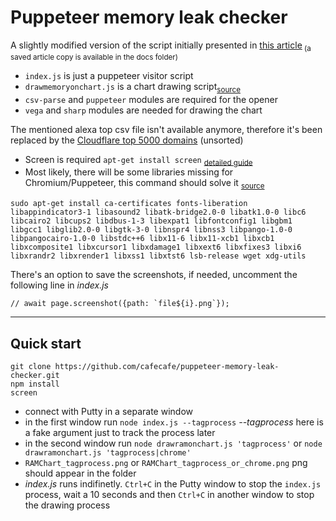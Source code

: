 # Puppeteer memory leak checker

A slightly modified version of the script initially presented in [this article](https://devforth.io/blog/how-to-simply-workaround-ram-leaking-libraries-like-puppeteer-universal-way-to-fix-ram-leaks-once-and-forever/)<sub> (a saved article copy is available in the docs folder)</sub>

- `index.js` is just a puppeteer visitor script
- `drawmemoryonchart.js` is a chart drawing script<sub>[source](https://gist.github.com/ivictbor/a0c35865a3e67708b6ff52ba8bc45043)</sub>
- `csv-parse` and `puppeteer` modules are required for the opener
- `vega` and `sharp` modules are needed for drawing the chart

The mentioned alexa top csv file isn't available anymore, therefore it's been replaced by the [Cloudflare top 5000 domains](https://radar.cloudflare.com/domains) (unsorted)

- Screen is required `apt-get install screen` <sub>[detailed guide](https://www.digitalocean.com/community/tutorials/how-to-install-and-use-screen-on-an-ubuntu-cloud-server)</sub>
- Most likely, there will be some libraries missing for Chromium/Puppeteer, this command should solve it <sub>[source](https://stackoverflow.com/questions/66214552/tmp-chromium-error-while-loading-shared-libraries-libnss3-so-cannot-open-sha)</sub>

```
sudo apt-get install ca-certificates fonts-liberation libappindicator3-1 libasound2 libatk-bridge2.0-0 libatk1.0-0 libc6 libcairo2 libcups2 libdbus-1-3 libexpat1 libfontconfig1 libgbm1 libgcc1 libglib2.0-0 libgtk-3-0 libnspr4 libnss3 libpango-1.0-0 libpangocairo-1.0-0 libstdc++6 libx11-6 libx11-xcb1 libxcb1 libxcomposite1 libxcursor1 libxdamage1 libxext6 libxfixes3 libxi6 libxrandr2 libxrender1 libxss1 libxtst6 lsb-release wget xdg-utils
```

There's an option to save the screenshots, if needed, uncomment the following line in _index.js_

```
// await page.screenshot({path: `file${i}.png`});
```

---

## Quick start

```
git clone https://github.com/cafecafe/puppeteer-memory-leak-checker.git
npm install
screen
```

- connect with Putty in a separate window
- in the first window run
  `node index.js --tagprocess`
  _--tagprocess_ here is a fake argument just to track the process later
- in the second window run
  `node drawramonchart.js 'tagprocess'` or `node drawramonchart.js 'tagprocess|chrome'`
- `RAMChart_tagprocess.png` or `RAMChart_tagprocess_or_chrome.png` png should appear in the folder
- _index.js_ runs indifinetly. `Ctrl+C` in the Putty window to stop the `index.js` process, wait a 10 seconds and then `Ctrl+C` in another window to stop the drawing process
